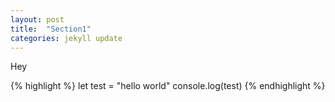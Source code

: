```yaml
---
layout: post
title:  "Section1"
categories: jekyll update
---
```

Hey

{% highlight %}
let test = "hello world"
console.log(test)
{% endhighlight %}
